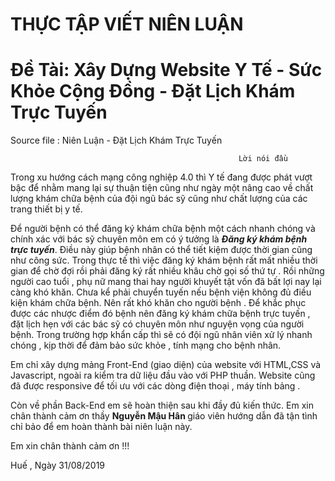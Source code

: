 # THỰC TẬP VIẾT NIÊN LUẬN
# Đề Tài: Xây Dựng Website Y Tế - Sức Khỏe Cộng Đồng - Đặt Lịch Khám Trực Tuyến


Source file : Niên Luận - Đặt Lịch Khám Trực Tuyến

                                                       Lời nói đầu 
Trong xu hướng cách mạng công nghiệp 4.0 thì Y tế đang được phát vượt bậc để nhằm mang lại sự thuận tiện cũng như 
ngày một nâng cao về chất lượng khám chữa bệnh của đội ngũ bác sỹ cũng như chất lượng của các trang thiết bị y tế. 

Để người bệnh có thể đăng ký khám chữa bệnh một cách nhanh chóng và chính xác với bác sỹ chuyên môn em có ý tưởng 
là <i><b>Đăng ký khám bệnh trực tuyến</b></i>. Điều này giúp bệnh nhân có thể tiết kiệm được thời gian cũng như công sức.
Trong thực tế thì việc đăng ký khám bệnh rất mất nhiều thời gian để chờ đợi rồi phải đăng ký rất nhiều khâu chờ gọi số thứ tự .
Rồi những người cao tuổi , phụ nữ mang thai hay người khuyết tật vốn đã bất lợi nay lại càng khó khăn.
Chưa kể phải chuyển tuyến nếu bệnh viện không đủ điều kiện khám chữa bệnh. Nên rất khó khăn cho người bệnh .
Để khắc phục được các nhược điểm đó bệnh nên đăng ký khám chữa bệnh trực tuyến ,
đặt lịch hẹn với các bác sỹ có chuyên môn như nguyện vọng của người bệnh. 
Trong trường hợp khẩn cấp thì sẽ có đội ngũ nhân viên xử lý nhanh chóng , kịp thời để đảm bảo sức khỏe , tính mạng cho bệnh nhân.

 Em chỉ xây dựng mảng Front-End (giao diện) của website với HTML,CSS và Javascript, ngoài ra kiểm tra dữ liệu đầu vào với PHP thuần. 
Website cũng đã được responsive để tối ưu với các dòng điện thoại , máy tính bảng .

Còn về phần Back-End em sẽ hoàn thiện sau khi đầy đủ kiến thức. Em xin chân thành cảm ơn thầy <strong> Nguyễn Mậu Hân </strong> giáo viên hướng dẫn đã tận tình chỉ bảo để em hoàn thành bài niên luận này.

Em xin chân thành cảm ơn !!!

Huế , Ngày 31/08/2019

